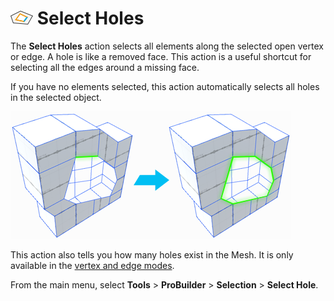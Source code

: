 # ![Select Hole icon](images/icons/Selection_SelectHole.png) Select Holes

The __Select Holes__ action selects all elements along the selected open vertex or edge. A hole is like a removed face. This action is a useful shortcut for selecting all the edges around a missing face.

If you have no elements selected, this action automatically selects all holes in the selected object.

![Start with one edge selected, grow selection around hole](images/Example_SelectHole.png)

This action also tells you how many holes exist in the Mesh. It is only available in the [vertex and edge modes](modes.md).

From the main menu, select **Tools** > **ProBuilder** > **Selection** > **Select Hole**.
